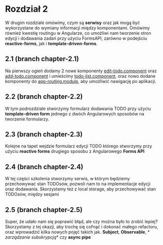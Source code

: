 # Rozdział 2

W drugim rozdziale omówimy, czym są **serwisy** oraz jak mogą być wykorzystane do wymiany informacji między
komponentami. Omówimy również
kwestię routingu w Angularze, co umożliwi nam tworzenie stron edycji i dodawania zadań przy użyciu FormsAPI,
zarówno w podejściu **reactive-forms**, jak i **template-driven-forms**.

## 2.1 (branch chapter-2.1)

Na pierwszy ogień dodamy 2 nowe
komponenty [edit-todo.component](../../app/todos/todo-management/edit-todo/edit-todo.component.ts)
oraz [add-todo.component](../../app/todos/todo-management/add-todo/add-todo.component.ts) i
umieścimy [todo-list.component](../../app/todos/todo-list/todo-list.component.ts), oraz nowo dodane komponenty
do [app-routing.module](../../app/app-routing.module.ts), aby umożliwić nawigację po
aplikacji.

## 2.2 (branch chapter-2.2)

W tym podrozdziale stworzymy formularz dodawania TODO przy użyciu **template-driven form** jednego z dwóch Angularowych
sposobów na tworzenie formularzy.

## 2.3 (branch chapter-2.3)

Kolejne na tapet wejdzie formularz edycji TODO którego stworzymy przy użyciu **reactive forms** drugiego sposobu z
Angularowego **Forms API**

## 2.4 (branch chapter-2.4)

W tej części szkolenia stworzymy serwis, w którym będziemy przechowywać stan TODOsów, pozwoli nam to na implementacje
edycji oraz dodawania. Skorzystamy też z local storage, aby przechowywać stan TODOsów, między sesjami

## 2.5 (branch chapter-2.5)

Super, że udało nam się poprawić błąd, ale czy można było to zrobić lepiej? Skorzystamy z tej okazji, aby trochę się
cofnąć i dokonać małego refactoru, oraz wprowadzić kilka nowych pojęć takich jak. **Subject**, **Observable**, *
*zarządzanie
subskrypcją** czy **async pipe**
